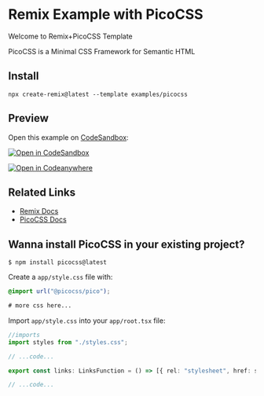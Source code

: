 # Remix Example with PicoCSS

Welcome to Remix+PicoCSS Template

PicoCSS is a Minimal CSS Framework for Semantic HTML

## Install

```
npx create-remix@latest --template examples/picocss
```

## Preview

Open this example on [CodeSandbox](https://codesandbox.com):

[![Open in CodeSandbox](https://codesandbox.io/static/img/play-codesandbox.svg)](https://codesandbox.io/s/github/remix-run/examples/picocss/tree/main/picocss)

[![Open in Codeanywhere](https://codeanywhere.com/img/open-in-codeanywhere-btn.svg)](https://app.codeanywhere.com/#https://github.com/remix-run/examples)

## Related Links

- [Remix Docs](https://remix.run/docs)
- [PicoCSS Docs](https://picocss.com/docs/)

## Wanna install PicoCSS in your existing project?

```console
$ npm install picocss@latest
```

Create a `app/style.css` file with:

```css
@import url("@picocss/pico");

# more css here...
```

Import `app/style.css` into your `app/root.tsx` file:

```ts
//imports
import styles from "./styles.css";

// ...code...

export const links: LinksFunction = () => [{ rel: "stylesheet", href: styles }];

// ...code...
```
